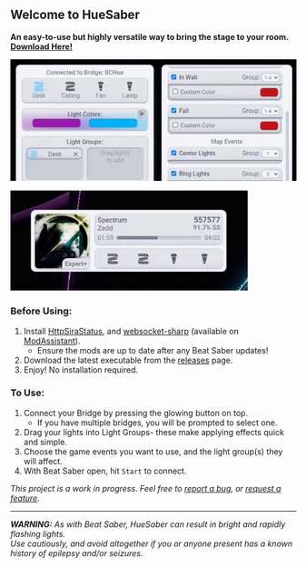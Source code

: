 ## Welcome to HueSaber
**An easy-to-use but highly versatile way to bring the stage to your room.  [Download Here!](https://github.com/TakingFire/HueSaber/releases/latest)**

![HueSaber in action](/images/huesaber-full2.gif)

![Song overlay mode](/images/huesaber-overlay.gif)

### Before Using:
1. Install [HttpSiraStatus](https://github.com/denpadokei/HttpSiraStatus), and [websocket-sharp](https://github.com/sta/websocket-sharp) (available on [ModAssistant](https://github.com/Assistant/ModAssistant)).
   - Ensure the mods are up to date after any Beat Saber updates!
2. Download the latest executable from the [releases](https://github.com/TakingFire/HueSaber/releases/latest) page.
2. Enjoy! No installation required.

### To Use:
1. Connect your Bridge by pressing the glowing button on top.
   - If you have multiple bridges, you will be prompted to select one.
2. Drag your lights into Light Groups- these make applying effects quick and simple.
3. Choose the game events you want to use, and the light group(s) they will affect.
4. With Beat Saber open, hit `Start` to connect.


*This project is a work in progress. Feel free to [report a bug](https://github.com/TakingFire/HueSaber/issues/new?assignees=&labels=bug&template=bug_report.md), or [request a feature](https://github.com/TakingFire/HueSaber/issues/new?assignees=&labels=enhancement&template=feature_request.md).*

---
***WARNING:*** *As with Beat Saber, HueSaber can result in bright and rapidly flashing lights.\
Use cautiously, and avoid altogether if you or anyone present has a known history of epilepsy and/or seizures.*
